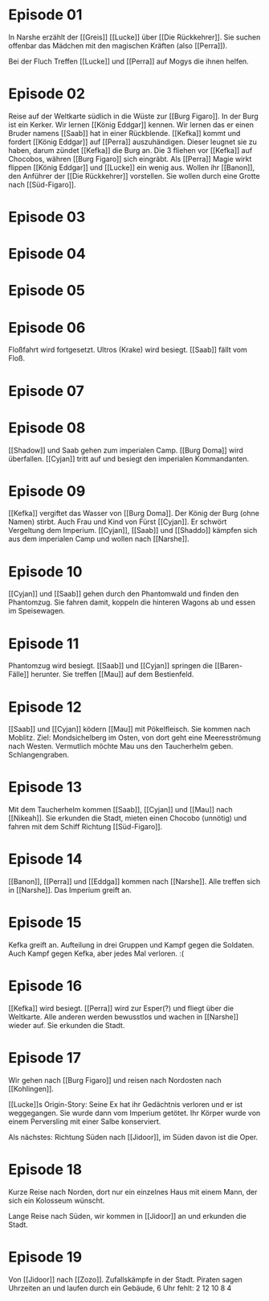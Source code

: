 
# Episode 01

In Narshe erzählt der [[Greis]] [[Lucke]] über [[Die Rückkehrer]].
Sie suchen offenbar das Mädchen mit den magischen Kräften (also [[Perra]]).

Bei der Fluch Treffen [[Lucke]] und [[Perra]] auf Mogys die ihnen helfen.

# Episode 02
Reise auf der Weltkarte südlich in die Wüste zur [[Burg Figaro]].
In der Burg ist ein Kerker.
Wir lernen [[König Eddgar]] kennen.
Wir lernen das er einen Bruder namens [[Saab]] hat in einer Rückblende.
[[Kefka]] kommt und fordert [[König Eddgar]] auf  [[Perra]] auszuhändigen.
Dieser leugnet sie zu haben, darum zündet [[Kefka]] die Burg an.
Die 3 fliehen vor [[Kefka]] auf Chocobos, währen [[Burg Figaro]] sich eingräbt.
Als [[Perra]] Magie wirkt flippen [[König Eddgar]] und [[Lucke]] ein wenig aus.
Wollen ihr [[Banon]], den Anführer der [[Die Rückkehrer]] vorstellen.
Sie wollen durch eine Grotte nach [[Süd-Figaro]].

# Episode 03

# Episode 04

# Episode 05

# Episode 06
Floßfahrt wird fortgesetzt. Ultros (Krake) wird besiegt. [[Saab]] fällt vom Floß.
# Episode 07

# Episode 08
[[Shadow]] und Saab gehen zum imperialen Camp. [[Burg Doma]] wird überfallen. [[Cyjan]] tritt auf und besiegt den imperialen Kommandanten.

# Episode 09
[[Kefka]] vergiftet das Wasser von [[Burg Doma]]. Der König der Burg (ohne Namen) stirbt. Auch Frau und Kind von Fürst [[Cyjan]]. Er schwört Vergeltung dem Imperium. [[Cyjan]], [[Saab]] und [[Shaddo]] kämpfen sich aus dem imperialen Camp und wollen nach [[Narshe]].
# Episode 10
[[Cyjan]] und [[Saab]] gehen durch den Phantomwald und finden den Phantomzug. Sie fahren damit, koppeln die hinteren Wagons ab und essen im Speisewagen.
# Episode 11
Phantomzug wird besiegt. [[Saab]] und [[Cyjan]] springen die [[Baren-Fälle]] herunter. Sie treffen [[Mau]] auf dem Bestienfeld.
# Episode 12
[[Saab]] und [[Cyjan]] ködern [[Mau]] mit Pökelfleisch. Sie kommen nach Moblitz. Ziel: Mondsichelberg im Osten, von dort geht eine Meeresströmung nach Westen. Vermutlich möchte Mau uns den Taucherhelm geben. Schlangengraben.
# Episode 13
Mit dem Taucherhelm kommen [[Saab]], [[Cyjan]] und [[Mau]] nach [[Nikeah]]. Sie erkunden die Stadt, mieten einen Chocobo (unnötig) und fahren mit dem Schiff Richtung [[Süd-Figaro]].
# Episode 14
[[Banon]], [[Perra]] und [[Eddga]] kommen nach [[Narshe]].
Alle treffen sich in [[Narshe]].
Das Imperium greift an.
# Episode 15
Kefka greift an. Aufteilung in drei Gruppen und Kampf gegen die Soldaten. Auch Kampf gegen Kefka, aber jedes Mal verloren. :(
# Episode 16
[[Kefka]] wird besiegt. [[Perra]] wird zur Esper(?) und fliegt über die Weltkarte. Alle anderen werden bewusstlos und wachen in [[Narshe]] wieder auf. Sie erkunden die Stadt.
# Episode 17
Wir gehen nach [[Burg Figaro]] und reisen nach Nordosten nach [[Kohlingen]]. 

[[Lucke]]s Origin-Story: Seine Ex hat ihr Gedächtnis verloren und er ist weggegangen. Sie wurde dann vom Imperium getötet. Ihr Körper wurde von einem Perversling mit einer Salbe konserviert.

Als nächstes: Richtung Süden nach [[Jidoor]], im Süden davon ist die Oper.

# Episode 18
Kurze Reise nach Norden, dort nur ein einzelnes Haus mit einem Mann, der sich ein Kolosseum wünscht.

Lange Reise nach Süden, wir kommen in [[Jidoor]] an und erkunden die Stadt.

# Episode 19
Von [[Jidoor]] nach [[Zozo]]. Zufallskämpfe in der Stadt. Piraten sagen Uhrzeiten an und laufen durch ein Gebäude, 6 Uhr fehlt:
2
12
10
8
4
